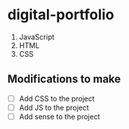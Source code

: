 # digital-portfolio
1. JavaScript
2. HTML
3. CSS

## Modifications to make

- [ ] Add CSS to the project
- [ ] Add JS to the project
- [ ] Add sense to the project